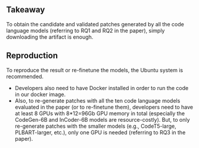## Takeaway
To obtain the candidate and validated patches generated by all the code language models (referring to RQ1 and RQ2 in the paper), simply downloading the artifact is enough.

## Reproduction
To reproduce the result or re-finetune the models, the Ubuntu system is recommended. 
* Developers also need to have Docker installed in order to run the code in our docker image. 
* Also, to re-generate patches with all the ten code language models evaluated in the paper (or to re-finetune them), developers need to have at least 8 GPUs with 8*12=96Gb GPU memory in total (especially the CodeGen-6B and InCoder-6B models are resource-costly). But, to only re-generate patches with the smaller models (e.g., CodeT5-large, PLBART-larger, etc.), only one GPU is needed (referring to RQ3 in the paper).